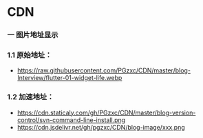 # CDN

### 一 图片地址显示

### 1.1 原始地址：
* https://raw.githubusercontent.com/PGzxc/CDN/master/blog-Interview/flutter-01-widget-life.webp  
### 1.2 加速地址：

* https://cdn.staticaly.com/gh/PGzxc/CDN/master/blog-version-control/svn-command-line-install.png
* https://cdn.jsdelivr.net/gh/pgzxc/CDN/blog-image/xxx.png